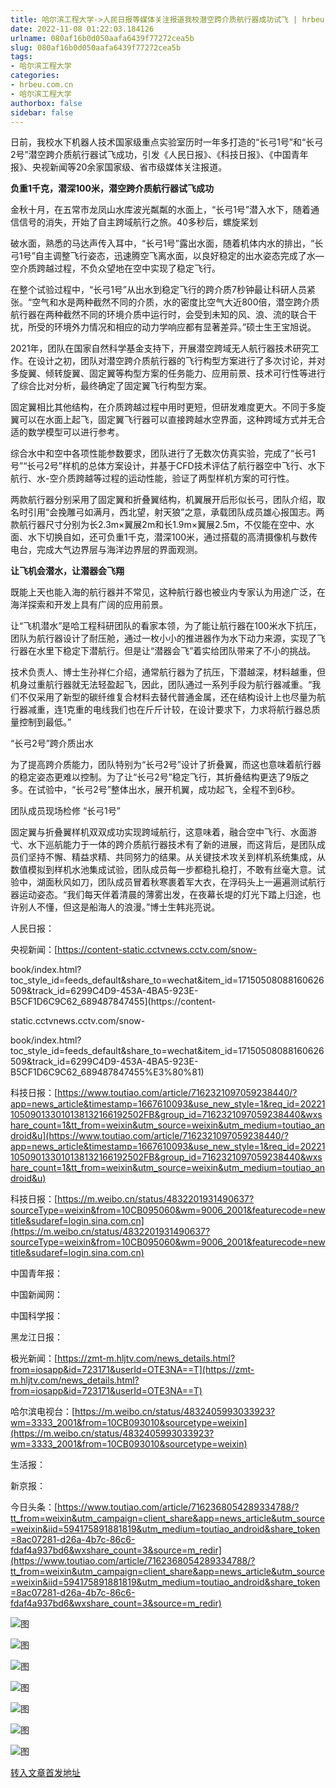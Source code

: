 ```yaml
---
title: 哈尔滨工程大学->人民日报等媒体关注报道我校潜空跨介质航行器成功试飞 | hrbeu.com.cn
date: 2022-11-08 01:22:03.184126
urlname: 080af16b0d050aafa6439f77272cea5b
slug: 080af16b0d050aafa6439f77272cea5b
tags: 
- 哈尔滨工程大学
categories:
- hrbeu.com.cn
- 哈尔滨工程大学
authorbox: false
sidebar: false
---
```

日前，我校水下机器人技术国家级重点实验室历时一年多打造的“长弓1号”和“长弓2号”潜空跨介质航行器试飞成功，引发《人民日报》、《科技日报》、《中国青年报》、央视新闻等20余家国家级、省市级媒体关注报道。

**负重1千克，潜深100米，潜空跨介质航行器试飞成功**

金秋十月，在五常市龙凤山水库波光粼粼的水面上，“长弓1号”潜入水下，随着通信信号的消失，开始了自主跨域航行之旅。40多秒后，螺旋桨划
<!--more-->
破水面，熟悉的马达声传入耳中，“长弓1号”露出水面，随着机体内水的排出，“长弓1号”自主调整飞行姿态，迅速腾空飞离水面，以良好稳定的出水姿态完成了水—空介质跨越过程，不负众望地在空中实现了稳定飞行。

在整个试验过程中，“长弓1号”从出水到稳定飞行的跨介质7秒钟最让科研人员紧张。“空气和水是两种截然不同的介质，水的密度比空气大近800倍，潜空跨介质航行器在两种截然不同的环境介质中运行时，会受到未知的风、浪、流的联合干扰，所受的环境外力情况和相应的动力学响应都有显著差异。”硕士生王宝旭说。

2021年，团队在国家自然科学基金支持下，开展潜空跨域无人航行器技术研究工作。在设计之初，团队对潜空跨介质航行器的飞行构型方案进行了多次讨论，并对多旋翼、倾转旋翼、固定翼等构型方案的任务能力、应用前景、技术可行性等进行了综合比对分析，最终确定了固定翼飞行构型方案。

固定翼相比其他结构，在介质跨越过程中用时更短，但研发难度更大。不同于多旋翼可以在水面上起飞，固定翼飞行器可以直接跨越水空界面，这种跨域方式并无合适的数学模型可以进行参考。

综合水中和空中各项性能参数要求，团队进行了无数次仿真实验，完成了“长弓1号”“长弓2号”样机的总体方案设计，并基于CFD技术评估了航行器空中飞行、水下航行、水-空介质跨越等过程的运动性能，验证了两型样机方案的可行性。

两款航行器分别采用了固定翼和折叠翼结构，机翼展开后形似长弓，团队介绍，取名时引用“会挽雕弓如满月，西北望，射天狼”之意，承载团队成员雄心报国志。两款航行器尺寸分别为长2.3m×翼展2m和长1.9m×翼展2.5m，不仅能在空中、水面、水下切换自如，还可负重1千克，潜深100米，通过搭载的高清摄像机与数传电台，完成大气边界层与海洋边界层的界面观测。

**让飞机会潜水，让潜器会飞翔**

既能上天也能入海的航行器并不常见，这种航行器也被业内专家认为用途广泛，在海洋探索和开发上具有广阔的应用前景。

让“飞机潜水”是哈工程科研团队的看家本领，为了能让航行器在100米水下抗压，团队为航行器设计了耐压舱，通过一枚小小的推进器作为水下动力来源，实现了飞行器在水里下稳定下潜航行。但是让“潜器会飞”着实给团队带来了不小的挑战。

技术负责人、博士生孙祥仁介绍，通常航行器为了抗压，下潜越深，材料越重，但机身过重航行器就无法轻盈起飞，因此，团队通过一系列手段为航行器减重。“我们不仅采用了新型的碳纤维复合材料去替代普通金属，还在结构设计上也尽量为航行器减重，连1克重的电线我们也在斤斤计较，在设计要求下，力求将航行器总质量控制到最低。”

“长弓2号”跨介质出水

为了提高跨介质能力，团队特别为“长弓2号”设计了折叠翼，而这也意味着航行器的稳定姿态更难以控制。为了让“长弓2号”稳定飞行，其折叠结构更迭了9版之多。在试验中，“长弓2号”整体出水，展开机翼，成功起飞，全程不到6秒。

团队成员现场检修 “长弓1号”

固定翼与折叠翼样机双双成功实现跨域航行，这意味着，融合空中飞行、水面游弋、水下巡航能力于一体的跨介质航行器技术有了新的进展，而这背后，是团队成员们坚持不懈、精益求精、共同努力的结果。从关键技术攻关到样机系统集成，从数值模拟到样机水池集成试验，团队成员每一步都稳扎稳打，不敢有丝毫大意。试验中，湖面秋风如刀，团队成员冒着秋寒裹着军大衣，在浮码头上一遍遍测试航行器运动姿态。“我们每天伴着清晨的薄雾出发，在夜幕长堤的灯光下踏上归途，也许别人不懂，但这是船海人的浪漫。”博士生韩兆亮说。

人民日报：

央视新闻：[https://content-static.cctvnews.cctv.com/snow-

book/index.html?toc_style_id=feeds_default&share_to=wechat&item_id=17150508088160626509&track_id=6299C4D9-453A-4BA5-923E-B5CF1D6C9C62_689487847455](https://content-

static.cctvnews.cctv.com/snow-

book/index.html?toc_style_id=feeds_default&share_to=wechat&item_id=17150508088160626509&track_id=6299C4D9-453A-4BA5-923E-B5CF1D6C9C62_689487847455%E3%80%81)

科技日报：[https://www.toutiao.com/article/7162321097059238440/?app=news_article&timestamp=1667610093&use_new_style=1&req_id=20221105090133010138132166192502FB&group_id=7162321097059238440&wxshare_count=1&tt_from=weixin&utm_source=weixin&utm_medium=toutiao_android&u](https://www.toutiao.com/article/7162321097059238440/?app=news_article&timestamp=1667610093&use_new_style=1&req_id=20221105090133010138132166192502FB&group_id=7162321097059238440&wxshare_count=1&tt_from=weixin&utm_source=weixin&utm_medium=toutiao_android&u)

[](https://www.toutiao.com/article/7162321097059238440/?app=news_article&timestamp=1667610093&use_new_style=1&req_id=20221105090133010138132166192502FB&group_id=7162321097059238440&wxshare_count=1&tt_from=weixin&utm_source=weixin&utm_medium=toutiao_android&u)

科技日报：[https://m.weibo.cn/status/4832201931490637?sourceType=weixin&from=10CB095060&wm=9006_2001&featurecode=newtitle&sudaref=login.sina.com.cn](https://m.weibo.cn/status/4832201931490637?sourceType=weixin&from=10CB095060&wm=9006_2001&featurecode=newtitle&sudaref=login.sina.com.cn)  

中国青年报：

中国新闻网：

中国科学报：

黑龙江日报：

极光新闻：[https://zmt-m.hljtv.com/news_details.html?from=iosapp&id=723171&userId=OTE3NA==T](https://zmt-m.hljtv.com/news_details.html?from=iosapp&id=723171&userId=OTE3NA==T)

哈尔滨电视台：[https://m.weibo.cn/status/4832405993033923?wm=3333_2001&from=10CB093010&sourcetype=weixin](https://m.weibo.cn/status/4832405993033923?wm=3333_2001&from=10CB093010&sourcetype=weixin)

生活报：

新京报：

今日头条：[https://www.toutiao.com/article/7162368054289334788/?tt_from=weixin&utm_campaign=client_share&app=news_article&utm_source=weixin&iid=594175891881819&utm_medium=toutiao_android&share_token=8ac07281-d26a-4b7c-86c6-fdaf4a937bd6&wxshare_count=3&source=m_redir](https://www.toutiao.com/article/7162368054289334788/?tt_from=weixin&utm_campaign=client_share&app=news_article&utm_source=weixin&iid=594175891881819&utm_medium=toutiao_android&share_token=8ac07281-d26a-4b7c-86c6-fdaf4a937bd6&wxshare_count=3&source=m_redir)

![图](http://gongxue.cn/__local/F/E1/30/E3FD6383E43769ADC2270C42710_DF8AE185_7807.jpg)

![图](http://gongxue.cn/__local/9/40/8C/2271EE9EBC5BD0122E2B5E9D5B1_85D4428C_9DE5.jpg)

![图](http://gongxue.cn/__local/C/7A/B3/A3DC55D403C6A62E4D7AB5D6520_DF602A15_D2AC.jpg)

![图](http://gongxue.cn/__local/7/74/2A/A0E579168E3ECCA989B047F0FB0_EAE4B5D2_1782A.png)

![图](http://gongxue.cn/__local/8/30/6C/3CC0E92DDA181162D98FF013162_6E2B7227_160FF.png)

![图](http://gongxue.cn/__local/7/B2/EE/8D508EB6A82092ABB1016EF6223_63962752_C0F4.jpg)

![图](http://gongxue.cn/__local/D/99/5F/00C8151091398CDF63E62DA3E0A_59EF7B1D_E170.jpg)

[转入文章首发地址](http://gongxue.cn/info/1141/73491.htm)